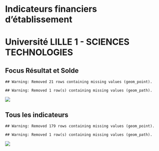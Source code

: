 Indicateurs financiers d’établissement
================

# Université LILLE 1 - SCIENCES TECHNOLOGIES

## Focus Résultat et Solde

    ## Warning: Removed 21 rows containing missing values (geom_point).

    ## Warning: Removed 1 row(s) containing missing values (geom_path).

![](université_lille_1___sciences_technologies_files/figure-gfm/etab.focus-1.png)<!-- -->

## Tous les indicateurs

    ## Warning: Removed 179 rows containing missing values (geom_point).

    ## Warning: Removed 1 row(s) containing missing values (geom_path).

![](université_lille_1___sciences_technologies_files/figure-gfm/etab-1.png)<!-- -->
